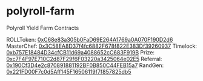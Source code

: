 # polyroll-farm
Polyroll Yield Farm Contracts

ROLLToken: [0xC68e83a305b0FaD69E264A1769a0A070F190D2d6](https://polygonscan.com/address/0xC68e83a305b0FaD69E264A1769a0A070F190D2d6)
MasterChef: [0x3C58EA8D37f4fc6882F678f822E383Df39260937](https://polygonscan.com/address/0x3C58EA8D37f4fc6882F678f822E383Df39260937)
Timelock: [0xb757E18484D34cfCB11d69a4088652cC683F919B](https://polygonscan.com/address/0xb757e18484d34cfcb11d69a4088652cc683f919b)
Prize: [0xc7F4F97E710C2d87F29f6F03220a3425064e02E5](https://polygonscan.com/address/0xc7F4F97E710C2d87F29f6F03220a3425064e02E5)
Referral: [0x190Cf3D4e2c870891881192BF0B850C44FEB15a7](https://polygonscan.com/address/0x190Cf3D4e2c870891881192BF0B850C44FEB15a7)
RandGen: [0x221FD00F7c0d5Aff145F16506119f7f857825db5](https://polygonscan.com/address/0x221FD00F7c0d5Aff145F16506119f7f857825db5)

